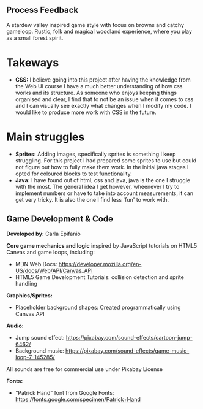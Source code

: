 ## Process Feedback
A stardew valley inspired game style with focus on browns and catchy gameloop. Rustic, folk and magical woodland experience, where you play as a small forest spirit.


# Takeways
- **CSS:** I believe going into this project after having the knowledge from the Web UI course I have a much better understanding of how css works and its structure. As someone who enjoys keeping things organised and clear, I find that to not be an issue when it comes to css and I can visually see exactly what changes when I modify my code. I would like to produce more work with CSS in the future.


# Main struggles
- **Sprites:** Adding images, specifically sprites is something I keep struggling. For this project I had prepared some sprites to use but could not figure out how to fully make them work. In the initial java stages I opted for coloured blocks to test functionality.
- **Java:** I have found out of html, css and java, java is the one I struggle with the most. The general idea I get however, wheenever I try to implement numbers or have to take into account measurements, it can get very tricky. It is also the one I find less 'fun' to work with.


## Game Development & Code

**Developed by:** Carla Epifanio

**Core game mechanics and logic** inspired by JavaScript tutorials on HTML5 Canvas and game loops, including:

- MDN Web Docs: https://developer.mozilla.org/en-US/docs/Web/API/Canvas_API
- HTML5 Game Development Tutorials: collision detection and sprite handling

**Graphics/Sprites:**
- Placeholder background shapes: Created programmatically using Canvas API

**Audio:**
- Jump sound effect: https://pixabay.com/sound-effects/cartoon-jump-6462/
- Background music: https://pixabay.com/sound-effects/game-music-loop-7-145285/

All sounds are free for commercial use under Pixabay License

**Fonts:**
- “Patrick Hand” font from Google Fonts: https://fonts.google.com/specimen/Patrick+Hand
